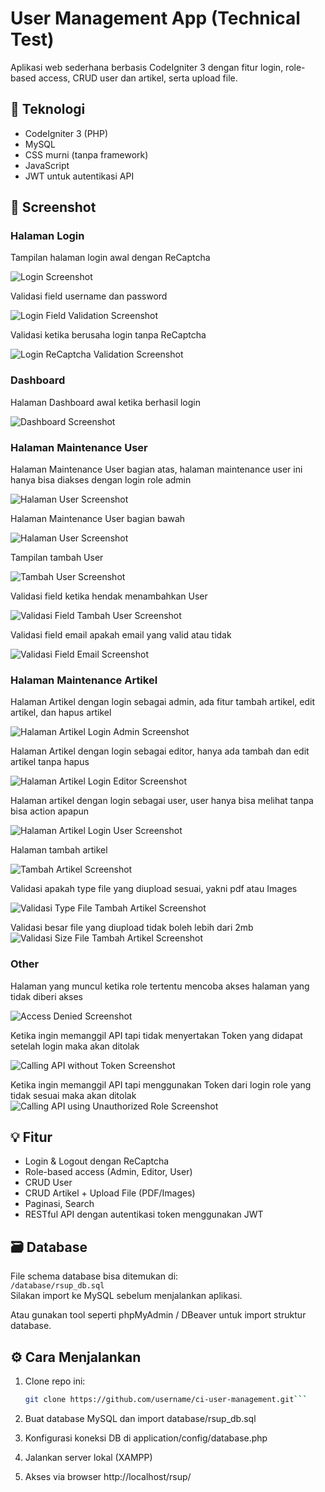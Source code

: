 # User Management App (Technical Test)

Aplikasi web sederhana berbasis CodeIgniter 3 dengan fitur login, role-based access, CRUD user dan artikel, serta upload file.

## 🔧 Teknologi
- CodeIgniter 3 (PHP)
- MySQL
- CSS murni (tanpa framework)
- JavaScript
- JWT untuk autentikasi API

## 📸 Screenshot

### Halaman Login
Tampilan halaman login awal dengan ReCaptcha

![Login Screenshot](login_page.png)

Validasi field username dan password

![Login Field Validation Screenshot](login_without_password_or_username.png)

Validasi ketika berusaha login tanpa ReCaptcha

![Login ReCaptcha Validation Screenshot](login_without_recaptcha.png)

### Dashboard
Halaman Dashboard awal ketika berhasil login

![Dashboard Screenshot](dashboard_page.png)

### Halaman Maintenance User
Halaman Maintenance User bagian atas, halaman maintenance user ini hanya bisa diakses dengan login role admin

![Halaman User Screenshot](user_page_1.png)

Halaman Maintenance User bagian bawah

![Halaman User Screenshot](user_page_2.png)

Tampilan tambah User

![Tambah User Screenshot](add_user.png)

Validasi field ketika hendak menambahkan User

![Validasi Field Tambah User Screenshot](add_user_validation.png)

Validasi field email apakah email yang valid atau tidak

![Validasi Field Email Screenshot](add_user_email_validation.png)

### Halaman Maintenance Artikel
Halaman Artikel dengan login sebagai admin, ada fitur tambah artikel, edit artikel, dan hapus artikel

![Halaman Artikel Login Admin Screenshot](artikel_page.png)

Halaman Artikel dengan login sebagai editor, hanya ada tambah dan edit artikel tanpa hapus

![Halaman Artikel Login Editor Screenshot](artikel_page_login_editor.png)

Halaman artikel dengan login sebagai user, user hanya bisa melihat tanpa bisa action apapun

![Halaman Artikel Login User Screenshot](artikel_page_login_user.png)

Halaman tambah artikel

![Tambah Artikel Screenshot](add_artikel.png)

Validasi apakah type file yang diupload sesuai, yakni pdf atau Images

![Validasi Type File Tambah Artikel Screenshot](add_artikel_file_type_validation.png)

Validasi besar file yang diupload tidak boleh lebih dari 2mb
![Validasi Size File Tambah Artikel Screenshot](add_artikel_size_validation.png)

### Other
Halaman yang muncul ketika role tertentu mencoba akses halaman yang tidak diberi akses

![Access Denied Screenshot](access_denied.png)

Ketika ingin memanggil API tapi tidak menyertakan Token yang didapat setelah login maka akan ditolak

![Calling API without Token Screenshot](call_api_without_token.png)

Ketika ingin memanggil API tapi menggunakan Token dari login role yang tidak sesuai maka akan ditolak
![Calling API using Unauthorized Role Screenshot](call_api_using_unauthorized_role.png)

## 💡 Fitur
- Login & Logout dengan ReCaptcha
- Role-based access (Admin, Editor, User)
- CRUD User
- CRUD Artikel + Upload File (PDF/Images)
- Paginasi, Search
- RESTful API dengan autentikasi token menggunakan JWT

## 🗃️ Database

File schema database bisa ditemukan di:  
`/database/rsup_db.sql`  
Silakan import ke MySQL sebelum menjalankan aplikasi.

Atau gunakan tool seperti phpMyAdmin / DBeaver untuk import struktur database.

## ⚙️ Cara Menjalankan
1. Clone repo ini:
   ```bash
   git clone https://github.com/username/ci-user-management.git```
   
2. Buat database MySQL dan import database/rsup_db.sql

3. Konfigurasi koneksi DB di application/config/database.php

4. Jalankan server lokal (XAMPP)

5. Akses via browser http://localhost/rsup/

 

